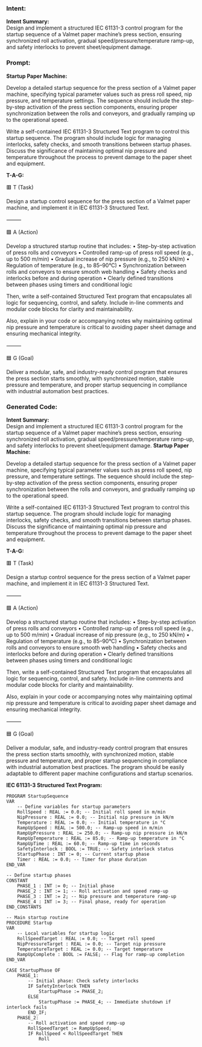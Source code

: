 ### Intent:
**Intent Summary:**  
Design and implement a structured IEC 61131-3 control program for the startup sequence of a Valmet paper machine’s press section, ensuring synchronized roll activation, gradual speed/pressure/temperature ramp-up, and safety interlocks to prevent sheet/equipment damage.

### Prompt:
**Startup Paper Machine:**

Develop a detailed startup sequence for the press section of a Valmet paper machine, specifying typical parameter values such as press roll speed, nip pressure, and temperature settings. The sequence should include the step-by-step activation of the press section components, ensuring proper synchronization between the rolls and conveyors, and gradually ramping up to the operational speed.

Write a self-contained IEC 61131-3 Structured Text program to control this startup sequence. The program should include logic for managing interlocks, safety checks, and smooth transitions between startup phases. Discuss the significance of maintaining optimal nip pressure and temperature throughout the process to prevent damage to the paper sheet and equipment.

**T-A-G:**

🟥 T (Task)

Design a startup control sequence for the press section of a Valmet paper machine, and implement it in IEC 61131-3 Structured Text.

⸻

🟩 A (Action)

Develop a structured startup routine that includes:
	•	Step-by-step activation of press rolls and conveyors
	•	Controlled ramp-up of press roll speed (e.g., up to 500 m/min)
	•	Gradual increase of nip pressure (e.g., to 250 kN/m)
	•	Regulation of temperature (e.g., to 85–90°C)
	•	Synchronization between rolls and conveyors to ensure smooth web handling
	•	Safety checks and interlocks before and during operation
	•	Clearly defined transitions between phases using timers and conditional logic

Then, write a self-contained Structured Text program that encapsulates all logic for sequencing, control, and safety. Include in-line comments and modular code blocks for clarity and maintainability.

Also, explain in your code or accompanying notes why maintaining optimal nip pressure and temperature is critical to avoiding paper sheet damage and ensuring mechanical integrity.

⸻

🟦 G (Goal)

Deliver a modular, safe, and industry-ready control program that ensures the press section starts smoothly, with synchronized motion, stable pressure and temperature, and proper startup sequencing in compliance with industrial automation best practices.

### Generated Code:
**Intent Summary:**  
Design and implement a structured IEC 61131-3 control program for the startup sequence of a Valmet paper machine’s press section, ensuring synchronized roll activation, gradual speed/pressure/temperature ramp-up, and safety interlocks to prevent sheet/equipment damage.
**Startup Paper Machine:**

Develop a detailed startup sequence for the press section of a Valmet paper machine, specifying typical parameter values such as press roll speed, nip pressure, and temperature settings. The sequence should include the step-by-step activation of the press section components, ensuring proper synchronization between the rolls and conveyors, and gradually ramping up to the operational speed.

Write a self-contained IEC 61131-3 Structured Text program to control this startup sequence. The program should include logic for managing interlocks, safety checks, and smooth transitions between startup phases. Discuss the significance of maintaining optimal nip pressure and temperature throughout the process to prevent damage to the paper sheet and equipment.

**T-A-G:**

🟥 T (Task)

Design a startup control sequence for the press section of a Valmet paper machine, and implement it in IEC 61131-3 Structured Text.

⸻

🟩 A (Action)

Develop a structured startup routine that includes:
	•	Step-by-step activation of press rolls and conveyors
	•	Controlled ramp-up of press roll speed (e.g., up to 500 m/min)
	•	Gradual increase of nip pressure (e.g., to 250 kN/m)
	•	Regulation of temperature (e.g., to 85–90°C)
	•	Synchronization between rolls and conveyors to ensure smooth web handling
	•	Safety checks and interlocks before and during operation
	•	Clearly defined transitions between phases using timers and conditional logic

Then, write a self-contained Structured Text program that encapsulates all logic for sequencing, control, and safety. Include in-line comments and modular code blocks for clarity and maintainability.

Also, explain in your code or accompanying notes why maintaining optimal nip pressure and temperature is critical to avoiding paper sheet damage and ensuring mechanical integrity.

⸻

🟦 G (Goal)

Deliver a modular, safe, and industry-ready control program that ensures the press section starts smoothly, with synchronized motion, stable pressure and temperature, and proper startup sequencing in compliance with industrial automation best practices. The program should be easily adaptable to different paper machine configurations and startup scenarios.

**IEC 61131-3 Structured Text Program:**

```structuredtext
PROGRAM StartupSequence
VAR
    -- Define variables for startup parameters
    RollSpeed : REAL := 0.0; -- Initial roll speed in m/min
    NipPressure : REAL := 0.0; -- Initial nip pressure in kN/m
    Temperature : REAL := 0.0; -- Initial temperature in °C
    RampUpSpeed : REAL := 500.0; -- Ramp-up speed in m/min
    RampUpPressure : REAL := 250.0; -- Ramp-up nip pressure in kN/m
    RampUpTemperature : REAL := 85.0; -- Ramp-up temperature in °C
    RampUpTime : REAL := 60.0; -- Ramp-up time in seconds
    SafetyInterlock : BOOL := TRUE; -- Safety interlock status
    StartupPhase : INT := 0; -- Current startup phase
    Timer : REAL := 0.0; -- Timer for phase duration
END_VAR

-- Define startup phases
CONSTANT
    PHASE_1 : INT := 0; -- Initial phase
    PHASE_2 : INT := 1; -- Roll activation and speed ramp-up
    PHASE_3 : INT := 2; -- Nip pressure and temperature ramp-up
    PHASE_4 : INT := 3; -- Final phase, ready for operation
END_CONSTANTS

-- Main startup routine
PROCEDURE Startup
VAR
    -- Local variables for startup logic
    RollSpeedTarget : REAL := 0.0; -- Target roll speed
    NipPressureTarget : REAL := 0.0; -- Target nip pressure
    TemperatureTarget : REAL := 0.0; -- Target temperature
    RampUpComplete : BOOL := FALSE; -- Flag for ramp-up completion
END_VAR

CASE StartupPhase OF
    PHASE_1:
        -- Initial phase: Check safety interlocks
        IF SafetyInterlock THEN
            StartupPhase := PHASE_2;
        ELSE
            StartupPhase := PHASE_4; -- Immediate shutdown if interlock fails
        END_IF;
    PHASE_2:
        -- Roll activation and speed ramp-up
        RollSpeedTarget := RampUpSpeed;
        IF RollSpeed < RollSpeedTarget THEN
            Roll
